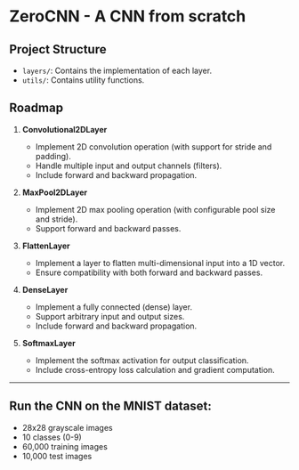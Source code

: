 # ZeroCNN - A CNN from scratch

## Project Structure

- `layers/`: Contains the implementation of each layer.
- `utils/`: Contains utility functions.

## Roadmap

1. **Convolutional2DLayer**
   - Implement 2D convolution operation (with support for stride and padding).
   - Handle multiple input and output channels (filters).
   - Include forward and backward propagation.

2. **MaxPool2DLayer**
   - Implement 2D max pooling operation (with configurable pool size and stride).
   - Support forward and backward passes.

3. **FlattenLayer**
   - Implement a layer to flatten multi-dimensional input into a 1D vector.
   - Ensure compatibility with both forward and backward passes.

4. **DenseLayer**
   - Implement a fully connected (dense) layer.
   - Support arbitrary input and output sizes.
   - Include forward and backward propagation.

5. **SoftmaxLayer**
   - Implement the softmax activation for output classification.
   - Include cross-entropy loss calculation and gradient computation.

--- 

## Run the CNN on the MNIST dataset:
- 28x28 grayscale images
- 10 classes (0-9)
- 60,000 training images
- 10,000 test images
